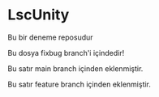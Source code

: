 # LscUnity
Bu bir deneme reposudur

Bu dosya fixbug branch'i içindedir!

Bu satır main branch içinden eklenmiştir.

Bu satır feature branch içinden eklenmiştir.